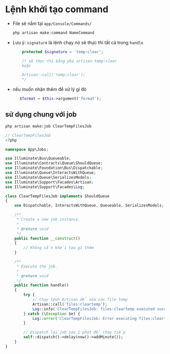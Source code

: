 # Lệnh khởi tạo command

- File sẽ nằm tại `app/Console/Commands/`

  ```sh
  php artisan make:command NameCommand
  ```

- Lưu ý: `signature` là lệnh chạy nó sẽ thực thi tất cả trong `handle`

  ```php
      protected $signature = 'temp:clear';

      /* sẽ thực thi bằng php artisan temp:clear
      hoặc

      Artisan::call('temp:clear');
      */

  ```

- nếu muốn nhận thêm để xử lý gì đó

  ```php
     $format = $this->argument('format');
  ```

## sử dụng chung với job

```sh
php artisan make:job ClearTempFilesJob
```

```php
// ClearTempFilesJob
<?php

namespace App\Jobs;

use Illuminate\Bus\Queueable;
use Illuminate\Contracts\Queue\ShouldQueue;
use Illuminate\Foundation\Bus\Dispatchable;
use Illuminate\Queue\InteractsWithQueue;
use Illuminate\Queue\SerializesModels;
use Illuminate\Support\Facades\Artisan;
use Illuminate\Support\Facades\Log;

class ClearTempFilesJob implements ShouldQueue
{
    use Dispatchable, InteractsWithQueue, Queueable, SerializesModels;

    /**
     * Create a new job instance.
     *
     * @return void
     */
    public function __construct()
    {
        // Không cần khởi tạo gì thêm
    }

    /**
     * Execute the job.
     *
     * @return void
     */
    public function handle()
    {
        try {
            // Chạy lệnh Artisan để xóa các file temp
            Artisan::call('files:cleartemp');
            Log::info('ClearTempFilesJob: files:cleartemp executed successfully.');
        } catch (\Exception $e) {
            Log::error('ClearTempFilesJob: Error executing files:cleartemp - ' . $e->getMessage());
        }

        // Dispatch lại job sau 1 phút để chạy tiếp
        self::dispatch()->delay(now()->addMinute());
    }
}
```
